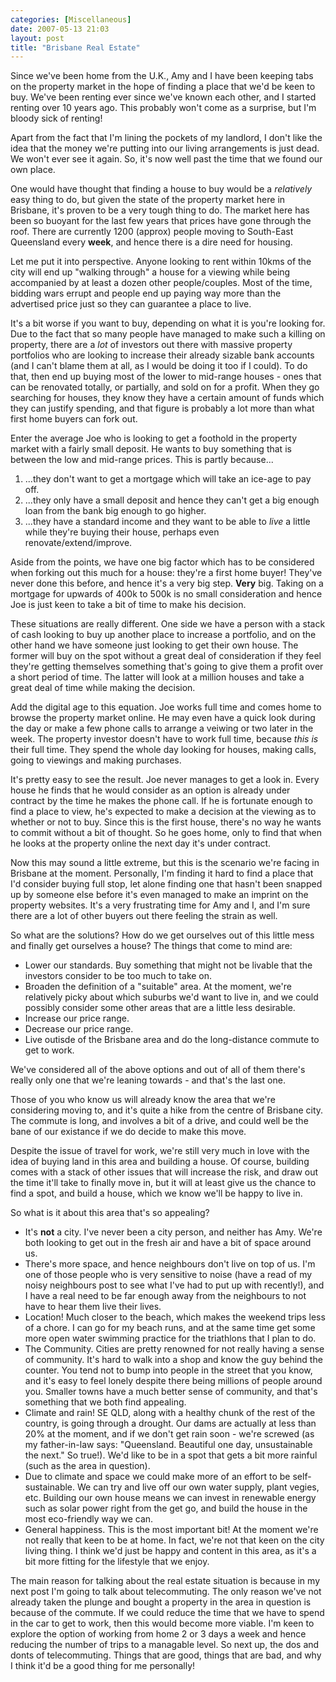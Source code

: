 ```yaml
---
categories: [Miscellaneous]
date: 2007-05-13 21:03
layout: post
title: "Brisbane Real Estate"
---
```

Since we've been home from the U.K., Amy and I have been keeping tabs on the property market in the hope of finding a place that we'd be keen to buy. We've been renting ever since we've known each other, and I started renting over 10 years ago. This probably won't come as a surprise, but I'm bloody sick of renting!

Apart from the fact that I'm lining the pockets of my landlord, I don't like the idea that the money we're putting into our living arrangements is just dead. We won't ever see it again. So, it's now well past the time that we found our own place.

One would have thought that finding a house to buy would be a <em>relatively</em> easy thing to do, but given the state of the property market here in Brisbane, it's proven to be a very tough thing to do. The market here has been so buoyant for the last few years that prices have gone through the roof. There are currently 1200 (approx) people moving to South-East Queensland every <strong>week</strong>, and hence there is a dire need for housing.

<!--more-->

Let me put it into perspective. Anyone looking to rent within 10kms of the city will end up "walking through" a house for a viewing while being accompanied by at least a dozen other people/couples. Most of the time, bidding wars errupt and people end up paying way more than the advertised price just so they can guarantee a place to live.

It's a bit worse if you want to buy, depending on what it is you're looking for. Due to the fact that so many people have managed to make such a killing on property, there are a <em>lot</em> of investors out there with massive property portfolios who are looking to increase their already sizable bank accounts (and I can't blame them at all, as I would be doing it too if I could). To do that, then end up buying most of the lower to mid-range houses - ones that can be renovated totally, or partially, and sold on for a profit. When they go searching for houses, they know they have a certain amount of funds which they can justify spending, and that figure is probably a lot more than what first home buyers can fork out.

Enter the average Joe who is looking to get a foothold in the property market with a fairly small deposit. He wants to buy something that is between the low and mid-range prices. This is partly because...<ol><li>...they don't want to get a mortgage which will take an ice-age to pay off.</li><li>...they only have a small deposit and hence they can't get a big enough loan from the bank big enough to go higher.</li><li>...they have a standard income and they want to be able to <em>live</em> a little while they're buying their house, perhaps even renovate/extend/improve.</li></ol>Aside from the points, we have one big factor which has to be considered when forking out this much for a house: they're a first home buyer! They've never done this before, and hence it's a very big step. <strong>Very</strong> big. Taking on a mortgage for upwards of 400k to 500k is no small consideration and hence Joe is just keen to take a bit of time to make his decision.

These situations are really different. One side we have a person with a stack of cash looking to buy up another place to increase a portfolio, and on the other hand we have someone just looking to get their own house. The former will buy on the spot without a great deal of consideration if they feel they're getting themselves something that's going to give them a profit over a short period of time. The latter will look at a million houses and take a great deal of time while making the decision.

Add the digital age to this equation. Joe works full time and comes home to browse the property market online. He may even have a quick look during the day or make a few phone calls to arrange a veiwing or two later in the week. The property investor doesn't have to work full time, because <em>this is</em> their full time. They spend the whole day looking for houses, making calls, going to viewings and making purchases.

It's pretty easy to see the result. Joe never manages to get a look in. Every house he finds that he would consider as an option is already under contract by the time he makes the phone call. If he is fortunate enough to find a place to view, he's expected to make a decision at the viewing as to whether or not to buy. Since this is the first house, there's no way he wants to commit without a bit of thought. So he goes home, only to find that when he looks at the property online the next day it's under contract.

Now this may sound a little extreme, but this is the scenario we're facing in Brisbane at the moment. Personally, I'm finding it hard to find a place that I'd consider buying full stop, let alone finding one that hasn't been snapped up by someone else before it's even managed to make an imprint on the property websites. It's a very frustrating time for Amy and I, and I'm sure there are a lot of other buyers out there feeling the strain as well.

So what are the solutions? How do we get ourselves out of this little mess and finally get ourselves a house? The things that come to mind are:<ul><li>Lower our standards. Buy something that might not be livable that the investors consider to be too much to take on.</li><li>Broaden the definition of a "suitable" area. At the moment, we're relatively picky about which suburbs we'd want to live in, and we could possibly consider some other areas that are a little less desirable.</li><li>Increase our price range.</li><li>Decrease our price range.</li><li>Live outisde of the Brisbane area and do the long-distance commute to get to work.</li></ul>We've considered all of the above options and out of all of them there's really only one that we're leaning towards - and that's the last one.

Those of you who know us will already know the area that we're considering moving to, and it's quite a hike from the centre of Brisbane city. The commute is long, and involves a bit of a drive, and could well be the bane of our existance if we do decide to make this move.

Despite the issue of travel for work, we're still very much in love with the idea of buying land in this area and building a house. Of course, building comes with a stack of other issues that will increase the risk, and draw out the time it'll take to finally move in, but it will at least give us the chance to find a spot, and build a house, which we know we'll be happy to live in.

So what is it about this area that's so appealing?<ul><li>It's <strong>not</strong> a city. I've never been a city person, and neither has Amy. We're both looking to get out in the fresh air and have a bit of space around us.</li><li>There's more space, and hence neighbours don't live on top of us. I'm one of those people who is very sensitive to noise (have a read of my noisy neighbours post to see what I've had to put up with recently!), and I have a real need to be far enough away from the neighbours to not have to hear them live their lives.</li><li>Location! Much closer to the beach, which makes the weekend trips less of a chore. I can go for my beach runs, and at the same time get some more open water swimming practice for the triathlons that I plan to do.</li><li>The Community. Cities are pretty renowned for not really having a sense of community. It's hard to walk into a shop and know the guy behind the counter. You tend not to bump into people in the street that you know, and it's easy to feel lonely despite there being millions of people around you. Smaller towns have a much better sense of community, and that's something that we both find appealing.</li><li>Climate and rain! SE QLD, along with a healthy chunk of the rest of the country, is going through a drought. Our dams are actually at less than 20% at the moment, and if we don't get rain soon - we're screwed (as my father-in-law says: "Queensland. Beautiful one day, unsustainable the next." So true!). We'd like to be in a spot that gets a bit more rainful (such as the area in question).</li><li>Due to climate and space we could make more of an effort to be self-sustainable. We can try and live off our own water supply, plant vegies, etc. Building our own house means we can invest in renewable energy such as solar power right from the get go, and build the house in the most eco-friendly way we can.</li><li>General happiness. This is the most important bit! At the moment we're not really that keen to be at home. In fact, we're not that keen on the city living thing. I think we'd just be happy and content in this area, as it's a bit more fitting for the lifestyle that we enjoy.</li></ul>

The main reason for talking about the real estate situation is because in my next post I'm going to talk about telecommuting. The only reason we've not already taken the plunge and bought a property in the area in question is because of the commute. If we could reduce the time that we have to spend in the car to get to work, then this would become more viable. I'm keen to explore the option of working from home 2 or 3 days a week and hence reducing the number of trips to a managable level. So next up, the dos and donts of telecommuting. Things that are good, things that are bad, and why I think it'd be a good thing for me personally!
